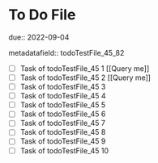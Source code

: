 # To Do File

due:: 2022-09-04

metadatafield:: todoTestFile_45_82

- [ ] Task of todoTestFile_45 1 [[Query me]]
- [ ] Task of todoTestFile_45 2 [[Query me]]
- [ ] Task of todoTestFile_45 3
- [ ] Task of todoTestFile_45 4
- [ ] Task of todoTestFile_45 5
- [ ] Task of todoTestFile_45 6
- [ ] Task of todoTestFile_45 7
- [ ] Task of todoTestFile_45 8
- [ ] Task of todoTestFile_45 9
- [ ] Task of todoTestFile_45 10